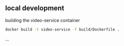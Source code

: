 ## local development

building the video-service container
```bash
docker build -t video-service -f build/Dockerfile .
```

...